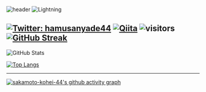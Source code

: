 ![header](https://capsule-render.vercel.app/api?type=waving&color=gradient&text=sakamoto-kohei-44&fontSize=40&fontAlignY=40&height=250)
![Lightning](https://img.shields.io/badge/%F0%9F%8C%A5-Lightning-brightgreen)

[![Twitter: hamusanyade44](https://img.shields.io/twitter/follow/hamusanyade44?style=social)](https://twitter.com/hamusanyade44)
[![Qiita](https://img.shields.io/badge/Qiita-55C500?style=for-the-badge&logo=qiita&logoColor=white)](https://qiita.com/hamusan44)
![visitors](https://visitor-badge.laobi.icu/badge?page_id=sakamoto-kohei-44.sakamoto-kohei-44)
[![GitHub Streak](https://github-readme-streak-stats.herokuapp.com/?user=sakamoto-kohei-44&theme=radical)](https://git.io/streak-stats)
---

![GitHub Stats](https://github-readme-stats.vercel.app/api?username=sakamoto-kohei-44&show_icons=true&theme=radical)

[![Top Langs](https://github-readme-stats.vercel.app/api/top-langs/?username=sakamoto-kohei-44&layout=compact&theme=radical)](https://github.com/anuraghazra/github-readme-stats)

---

[![sakamoto-kohei-44's github activity graph](https://activity-graph.herokuapp.com/graph?username=sakamoto-kohei-44&theme=xcode)](https://git.io/sakamoto-kohei-44)

